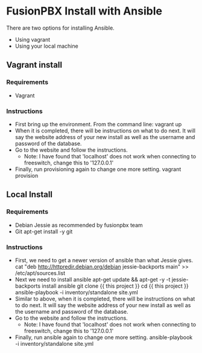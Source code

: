 # FusionPBX Install with Ansible
There are two options for installing Ansible.
* Using vagrant
* Using your local machine

## Vagrant install
### Requirements
* Vagrant

### Instructions
* First bring up the environment. From the command line:
    vagrant up
* When it is completed, there will be instructions on what to do next. It will say the website address of your new install as well as the username and password of the database.
* Go to the website and follow the instructions.
  * Note: I have found that 'localhost' does not work when connecting to freeswitch, change this to '127.0.0.1'
* Finally, run provisioning again to change one more setting.
    vagrant provision

## Local Install
### Requirements
* Debian Jessie as recommended by fusionpbx team
* Git
    apt-get install -y git


### Instructions
* First, we need to get a newer version of ansible than what Jessie gives.
    cat "deb http://httpredir.debian.org/debian jessie-backports main" >> /etc/apt/sources.list
* Next we need to install ansible
    apt-get update && apt-get -y -t jessie-backports install ansible
    git clone {{ this project }}
    cd {{ this project }}
    ansible-playbook -i inventory/standalone site.yml
* Similar to above, when it is completed, there will be instructions on what to do next. It will say the website address of your new install as well as the username and password of the database.
* Go to the website and follow the instructions.
  * Note: I have found that 'localhost' does not work when connecting to freeswitch, change this to '127.0.0.1'
* Finally, run ansible again to change one more setting.
 ansible-playbook -i inventory/standalone site.yml

